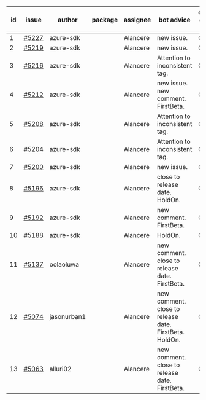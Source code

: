 | id | issue | author | package | assignee | bot advice | created date of issue | target release date | date from target |
| ------ | ------ | ------ | ------ | ------ | ------ | ------ | ------ | :-----: |
| 1 | [#5227](https://github.com/Azure/sdk-release-request/issues/5227) | azure-sdk |  | Alancere | new issue. | 05-23 | 06-21 |  |
| 2 | [#5219](https://github.com/Azure/sdk-release-request/issues/5219) | azure-sdk |  | Alancere | new issue. | 05-22 | 06-21 |  |
| 3 | [#5216](https://github.com/Azure/sdk-release-request/issues/5216) | azure-sdk |  | Alancere | Attention to inconsistent tag. | 05-21 | 06-21 |  |
| 4 | [#5212](https://github.com/Azure/sdk-release-request/issues/5212) | azure-sdk |  | Alancere | new issue. new comment. FirstBeta. | 05-21 | 06-21 |  |
| 5 | [#5208](https://github.com/Azure/sdk-release-request/issues/5208) | azure-sdk |  | Alancere | Attention to inconsistent tag. | 05-15 | 06-21 |  |
| 6 | [#5204](https://github.com/Azure/sdk-release-request/issues/5204) | azure-sdk |  | Alancere | Attention to inconsistent tag. | 05-15 | 06-21 |  |
| 7 | [#5200](https://github.com/Azure/sdk-release-request/issues/5200) | azure-sdk |  | Alancere | new issue. | 05-14 | 06-21 |  |
| 8 | [#5196](https://github.com/Azure/sdk-release-request/issues/5196) | azure-sdk |  | Alancere | close to release date. HoldOn. | 05-09 | 05-24 | 0 |
| 9 | [#5192](https://github.com/Azure/sdk-release-request/issues/5192) | azure-sdk |  | Alancere | new comment. FirstBeta. | 05-09 | fail to get. |  |
| 10 | [#5188](https://github.com/Azure/sdk-release-request/issues/5188) | azure-sdk |  | Alancere | HoldOn. | 05-08 | 06-21 |  |
| 11 | [#5137](https://github.com/Azure/sdk-release-request/issues/5137) | oolaoluwa |  | Alancere | new comment. close to release date. FirstBeta. | 04-16 | 05-24 | 0 |
| 12 | [#5074](https://github.com/Azure/sdk-release-request/issues/5074) | jasonurban1 |  | Alancere | new comment. close to release date. FirstBeta. HoldOn. | 03-22 | 05-24 | 0 |
| 13 | [#5063](https://github.com/Azure/sdk-release-request/issues/5063) | alluri02 |  | Alancere | new comment. close to release date. FirstBeta. | 03-20 | 05-24 | 0 |
